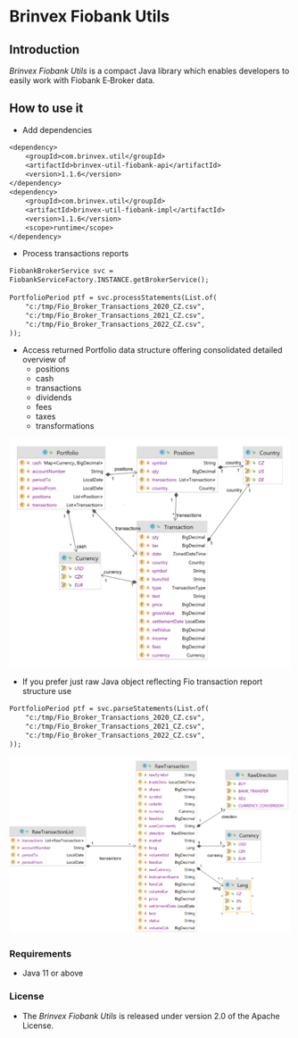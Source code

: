 # Brinvex Fiobank Utils

## Introduction

_Brinvex Fiobank Utils_ is a compact Java library which enables developers to easily work with Fiobank E&#x2011;Broker data.

## How to use it

- Add dependencies
````
<dependency>
    <groupId>com.brinvex.util</groupId>
    <artifactId>brinvex-util-fiobank-api</artifactId>
    <version>1.1.6</version>
</dependency>
<dependency>
    <groupId>com.brinvex.util</groupId>
    <artifactId>brinvex-util-fiobank-impl</artifactId>
    <version>1.1.6</version>
    <scope>runtime</scope>
</dependency>
````
- Process transactions reports
````
FiobankBrokerService svc = FiobankServiceFactory.INSTANCE.getBrokerService();

PortfolioPeriod ptf = svc.processStatements(List.of(
    "c:/tmp/Fio_Broker_Transactions_2020_CZ.csv",    
    "c:/tmp/Fio_Broker_Transactions_2021_CZ.csv",    
    "c:/tmp/Fio_Broker_Transactions_2022_CZ.csv",   
));
````
- Access returned Portfolio data structure offering consolidated detailed overview of  
  - positions
  - cash
  - transactions
  - dividends
  - fees
  - taxes
  - transformations

![Datamodel diagram](diagrams/datamodel_5.png)

- If you prefer just raw Java object reflecting Fio transaction report structure use
````
PortfolioPeriod ptf = svc.parseStatements(List.of(
    "c:/tmp/Fio_Broker_Transactions_2020_CZ.csv",    
    "c:/tmp/Fio_Broker_Transactions_2021_CZ.csv",    
    "c:/tmp/Fio_Broker_Transactions_2022_CZ.csv",   
));
````
![Datamodel diagram](diagrams/datamodel_4.png)

### Requirements
- Java 11 or above

### License

- The _Brinvex Fiobank Utils_ is released under version 2.0 of the Apache License.
